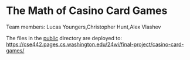 # The Math of Casino Card Games

Team members:
Lucas Youngers,Christopher Hunt,Alex Vlashev

The files in the [public](/public) directory are deployed to: https://cse442.pages.cs.washington.edu/24wi/final-project/casino-card-games/

